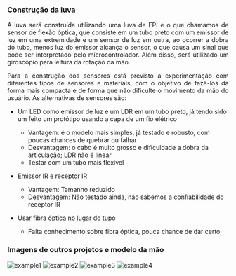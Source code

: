 <!-- # [Mirror Hand](index.md) -->

### Construção da luva

 <p align="justify"> A luva será construída utilizando uma luva de EPI e o que chamamos de sensor de flexão óptica, que consiste em um tubo preto com um emissor de luz em uma extremidade e um sensor de luz em outra, ao ocorrer a dobra do tubo, menos luz do emissor alcança o sensor, o que causa um sinal que pode ser interpretado pelo microcontrolador. Além disso, será utilizado um giroscópio para leitura da rotação da mão.</p>

 <p align="justify"> Para a construção dos sensores está previsto a experimentação com diferentes tipos de sensores e materiais, com o objetivo de fazê-los da forma mais compacta e de forma que não dificulte o movimento da mão do usuário. As alternativas de sensores são:</p>

  - Um LED como emissor de luz e um LDR em um tubo preto, já tendo sido um feito um protótipo usando a capa de um fio elétrico
    * Vantagem: é o modelo mais simples, já testado e robusto, com poucas chances de quebrar ou falhar
    * Desvantagem: o cabo é muito grosso e dificuldade a dobra da articulação; LDR não é linear
    * Testar com um tubo mais flexível

  - Emissor IR e receptor IR
    * Vantagem: Tamanho reduzido
    * Desvantagem: Não testado ainda, não sabemos a confiabilidade do receptor IR

  - Usar fibra óptica no lugar do tupo
    * Falta conhecimento sobre fibra óptica, pouca chance de dar certo


### Imagens de outros projetos e modelo da mão

![example1](https://cdn.instructables.com/F6W/OIIY/HLIDBVD7/F6WOIIYHLIDBVD7.LARGE.jpg?auto=webp&width=1024&height=1024&fit=bounds)
![example2](https://cdn.instructables.com/F29/0M99/HLIDBVBY/F290M99HLIDBVBY.LARGE.jpg?auto=webp&width=1024&height=1024&fit=bounds)
![example3](https://cdn.instructables.com/F94/N3UR/HLIDBVBZ/F94N3URHLIDBVBZ.LARGE.jpg?auto=webp&width=1024&height=1024&fit=bounds)
![example4](https://hackaday.com/wp-content/uploads/2011/10/optical-flex-sensors.jpg)

<!-- ![otario](http://bpic.588ku.com/element_pic/18/03/06/db64b5a3fc94ce382e63c44e3952656d.jpg) -->
